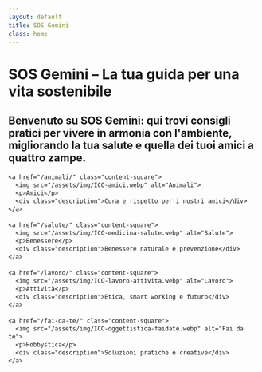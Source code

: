 ```yaml
---
layout: default
title: SOS Gemini
class: home
---
```


<div class="post-container">
  <div class="intro">
    <h1 class="main-title-centered">SOS Gemini – La tua guida per una vita sostenibile</h1>
    <h2 class="small-title">
      Benvenuto su SOS Gemini: qui trovi consigli pratici per vivere in armonia con l'ambiente, migliorando la tua salute e quella dei tuoi amici a quattro zampe.
    </h2>
  </div>

    <a href="/animali/" class="content-square">
      <img src="/assets/img/ICO-amici.webp" alt="Animali">
      <p>Amici</p>
      <div class="description">Cura e rispetto per i nostri amici</div>
    </a>
    
    <a href="/salute/" class="content-square">
      <img src="/assets/img/ICO-medicina-salute.webp" alt="Salute">
      <p>Benessere</p>
      <div class="description">Benessere naturale e prevenzione</div>
    </a>

    <a href="/lavoro/" class="content-square">
      <img src="/assets/img/ICO-lavoro-attivita.webp" alt="Lavoro">
      <p>Attività</p>
      <div class="description">Etica, smart working e futuro</div>
    </a>

    <a href="/fai-da-te/" class="content-square">
      <img src="/assets/img/ICO-oggettistica-faidate.webp" alt="Fai da te">
      <p>Hobbystica</p>
      <div class="description">Soluzioni pratiche e creative</div>
    </a>
  </section>
</div>
